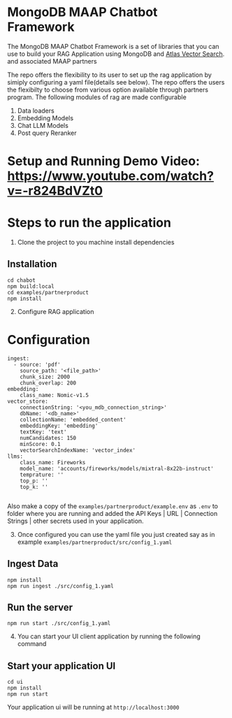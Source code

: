# MongoDB MAAP Chatbot Framework

The MongoDB MAAP Chatbot Framework is a set of libraries that you can use to build your RAG Application
using MongoDB and [Atlas Vector Search](https://www.mongodb.com/docs/atlas/atlas-vector-search/vector-search-overview/). and associated MAAP partners

The repo offers the flexibility to its user to set up the rag application by simiply configuring a yaml file(details see below). The repo offers the users the flexibilty to choose from various option available through partners program. The following modules of rag are made configurable
1. Data loaders
2. Embedding Models
3. Chat LLM Models
4. Post query Reranker

# Setup and Running Demo Video: https://www.youtube.com/watch?v=-r824BdVZt0
# Steps to run the application
1. Clone the project to you machine install dependencies
## Installation

```
cd chabot
npm build:local
cd examples/partnerproduct
npm install
```

2. Configure RAG application
# Configuration
```
ingest:
  - source: 'pdf'
    source_path: '<file_path>'
    chunk_size: 2000
    chunk_overlap: 200
embedding:
    class_name: Nomic-v1.5
vector_store:
    connectionString: '<you_mdb_connection_string>'
    dbName: '<db_name>'
    collectionName: 'embedded_content'
    embeddingKey: 'embedding'
    textKey: 'text'
    numCandidates: 150
    minScore: 0.1 
    vectorSearchIndexName: 'vector_index'
llms:
    class_name: Fireworks
    model_name: 'accounts/fireworks/models/mixtral-8x22b-instruct'
    temprature: ''
    top_p: ''
    top_k: ''


``` 
Also make a copy of the `examples/partnerproduct/example.env` as `.env` to folder where you are running and added the API Keys | URL | Connection Strings | other secrets used in your application.  

3. Once configured you can use the yaml file you just created say as in example `examples/partnerproduct/src/config_1.yaml`
## Ingest Data
```
npm install
npm run ingest ./src/config_1.yaml
```

## Run the server
```
npm run start ./src/config_1.yaml
```
4. You can start your UI client application by running the following command
## Start your application UI
```
cd ui
npm install
npm run start
```
Your application ui will be running at `http://localhost:3000`

